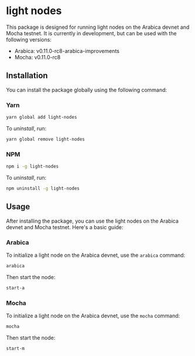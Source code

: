 # light nodes

This package is designed for running light nodes on the Arabica devnet and Mocha testnet. It is currently in development, but can be used with the following versions:

- Arabica: v0.11.0-rc8-arabica-improvements
- Mocha: v0.11.0-rc8

## Installation

You can install the package globally using the following command:

### Yarn

```bash
yarn global add light-nodes
```

To _uninstall_, run:

```bash
yarn global remove light-nodes
```

### NPM

```bash
npm i -g light-nodes
```

To _uninstall_, run:

```bash
npm uninstall -g light-nodes
```

## Usage

After installing the package, you can use the light nodes on the Arabica devnet and Mocha testnet. Here's a basic guide:

### Arabica

To initialize a light node on the Arabica devnet, use the `arabica` command:

```bash
arabica
```

Then start the node:

```bash
start-a
```

### Mocha

To initialize a light node on the Arabica devnet, use the `mocha` command:

```bash
mocha
```

Then start the node:

```bash
start-m
```
